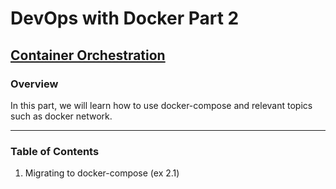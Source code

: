 # DevOps with Docker Part 2

## [Container Orchestration](https://devopswithdocker.com/part2/)

### Overview

In this part, we will learn how to use docker-compose and relevant topics such as docker network.

---

### Table of Contents

1. Migrating to docker-compose (ex 2.1)